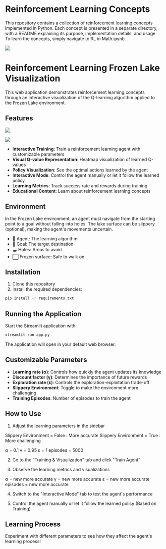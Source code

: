 # Reinforcement Learning Concepts
This repository contains a collection of reinforcement learning concepts implemented in Python. Each concept is presented in a separate directory, with a README explaining its purpose, implementation details, and usage. To learn the concepts, simply navigate to RL in Math.ipynb 

![](https://miro.medium.com/v2/resize:fit:1400/format:webp/1*bKAjfCijpOw8ijirjCOCAA.png)


# Reinforcement Learning Frozen Lake Visualization

This web application demonstrates reinforcement learning concepts through an interactive visualization of the Q-learning algorithm applied to the Frozen Lake environment.

## Features

![](https://miro.medium.com/v2/resize:fit:1400/format:webp/1*SXhjihVoO1053L_TzEp25Q.png)

![](https://miro.medium.com/v2/resize:fit:1400/format:webp/1*JEVzaKnzFqpPOj04fcT1bQ.png)

- **Interactive Training**: Train a reinforcement learning agent with customizable parameters
- **Visual Q-value Representation**: Heatmap visualization of learned Q-values
- **Policy Visualization**: See the optimal actions learned by the agent
- **Interactive Mode**: Control the agent manually or let it follow the learned policy
- **Learning Metrics**: Track success rate and rewards during training
- **Educational Content**: Learn about reinforcement learning concepts

## Environment

In the Frozen Lake environment, an agent must navigate from the starting point to a goal without falling into holes. The lake surface can be slippery (optional), making the agent's movements uncertain.

- 🤖 Agent: The learning algorithm
- 🏁 Goal: The target destination
- 🕳️ Holes: Areas to avoid
- ⬜ Frozen surface: Safe to walk on

## Installation

1. Clone this repository
2. Install the required dependencies:

```bash
pip install -r requirements.txt
```

## Running the Application

Start the Streamlit application with:

```bash
streamlit run app.py
```

The application will open in your default web browser.

## Customizable Parameters

- **Learning rate (α)**: Controls how quickly the agent updates its knowledge
- **Discount factor (γ)**: Determines the importance of future rewards
- **Exploration rate (ε)**: Controls the exploration-exploitation trade-off
- **Slippery Environment**: Toggle to make the environment more challenging
- **Training Episodes**: Number of episodes to train the agent

## How to Use

1. Adjust the learning parameters in the sidebar

Slippery Environment = False : More accurate
Slippery Environment = True : More challenging

α = 0.1
γ = 0.95
ε = 1 
episodes = 5000

2. Go to the "Training & Visualization" tab and click "Train Agent"

3. Observe the learning metrics and visualizations

α = new more accurate
γ = new more accurate
ε = new more accurate
episodes = new more accurate

4. Switch to the "Interactive Mode" tab to test the agent's performance

5. Control the agent manually or let it follow the learned policy (Based on Training)

## Learning Process
Experiment with different parameters to see how they affect the agent's learning process!